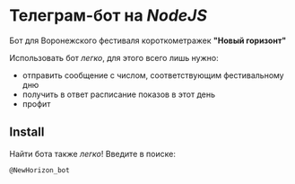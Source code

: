# Телеграм-бот на *NodeJS*

Бот для Воронежского фестиваля короткометражек **"Новый горизонт"**

Использовать бот *легко*, для этого всего лишь нужно:

  * отправить сообщение с числом, соответствующим фестивальному дню
  * получить в ответ расписание показов в этот день
  * профит

## Install

Найти бота также *легко*! Введите в поиске:

```bash
@NewHorizon_bot
```